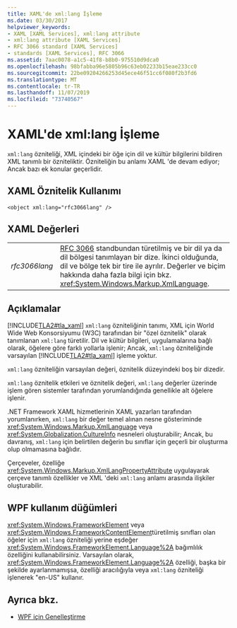```yaml
---
title: XAML'de xml:lang İşleme
ms.date: 03/30/2017
helpviewer_keywords:
- XAML [XAML Services], xml:lang attribute
- xml:lang attribute [XAML Services]
- RFC 3066 standard [XAML Services]
- standards [XAML Services], RFC 3066
ms.assetid: 7aac0078-a1c5-41f8-b8b0-975510d9dca0
ms.openlocfilehash: 98bfabba96e5805b96c63eb02233b15eae233cc0
ms.sourcegitcommit: 22be09204266253d45ece46f51cc6f080f2b3fd6
ms.translationtype: MT
ms.contentlocale: tr-TR
ms.lasthandoff: 11/07/2019
ms.locfileid: "73740567"
---
```

# <a name="xmllang-handling-in-xaml"></a>XAML'de xml:lang İşleme
`xml:lang` özniteliği, XML içindeki bir öğe için dil ve kültür bilgilerini bildiren XML tanımlı bir özniteliktir. Özniteliğin bu anlamı XAML 'de devam ediyor; Ancak bazı ek konular geçerlidir.  
  
## <a name="xaml-attribute-usage"></a>XAML Öznitelik Kullanımı  
  
```xaml  
<object xml:lang="rfc3066lang" />  
```  
  
## <a name="xaml-values"></a>XAML Değerleri  
  
|||  
|-|-|  
|*rfc3066lang*|[RFC 3066](https://go.microsoft.com/fwlink/?LinkId=132454) standbundan türetilmiş ve bir dil ya da dil bölgesi tanımlayan bir dize. İkinci olduğunda, dil ve bölge tek bir tire ile ayrılır. Değerler ve biçim hakkında daha fazla bilgi için bkz. <xref:System.Windows.Markup.XmlLanguage>.|  
  
## <a name="remarks"></a>Açıklamalar  
 [!INCLUDE[TLA2#tla_xaml](../../../includes/tla2sharptla-xaml-md.md)] `xml:lang` özniteliğinin tanımı, XML için World Wide Web Konsorsiyumu (W3C) tarafından bir "özel öznitelik" olarak tanımlanan `xml:lang` türetilir. Dil ve kültür bilgileri, uygulamalarına bağlı olarak, öğelere göre farklı yollarla işlenir; Ancak, `xml:lang` özniteliğinde varsayılan [!INCLUDE[TLA2#tla_xaml](../../../includes/tla2sharptla-xaml-md.md)] işleme yoktur.  
  
 `xml:lang` özniteliğin varsayılan değeri, öznitelik düzeyindeki boş bir dizedir.  
  
 `xml:lang` öznitelik etkileri ve öznitelik değeri, `xml:lang` değerler üzerinde işlem gören sistemler tarafından yorumlandığında genellikle alt öğelere işlenir.  
  
 .NET Framework XAML hizmetlerinin XAML yazarları tarafından yorumlanırken, `xml:lang` bir değer temel alınan nesne gösteriminde <xref:System.Windows.Markup.XmlLanguage> veya <xref:System.Globalization.CultureInfo> nesneleri oluşturabilir; Ancak, bu davranış, `xml:lang` için belirtilen değerin bu sınıflar için geçerli bir oluşturma olup olmamasına bağlıdır.  
  
 Çerçeveler, özelliğe <xref:System.Windows.Markup.XmlLangPropertyAttribute> uygulayarak çerçeve tanımlı özellikler ve XML 'deki `xml:lang` anlamı arasında ilişkiler oluşturabilir.  
  
## <a name="wpf-usage-nodes"></a>WPF kullanım düğümleri  
 <xref:System.Windows.FrameworkElement> veya <xref:System.Windows.FrameworkContentElement>türetilmiş sınıfları olan öğeler için `xml:lang` özniteliği yerine eşdeğer <xref:System.Windows.FrameworkElement.Language%2A> bağımlılık özelliğini kullanabilirsiniz. Varsayılan olarak, <xref:System.Windows.FrameworkElement.Language%2A> özelliği, başka bir şekilde ayarlanmamışsa, özelliği aracılığıyla veya `xml:lang` özniteliği işlenerek "en-US" kullanır.  
  
## <a name="see-also"></a>Ayrıca bkz.

- [WPF için Genelleştirme](../wpf/advanced/globalization-for-wpf.md)
